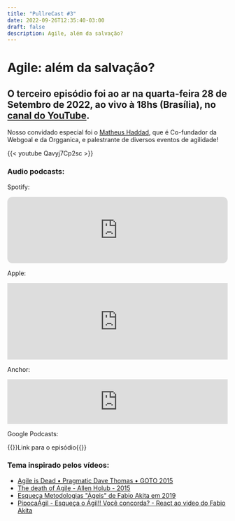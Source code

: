 ```yaml
---
title: "PullreCast #3"
date: 2022-09-26T12:35:40-03:00
draft: false
description: Agile, além da salvação?
---
```


# Agile: além da salvação?

## O terceiro episódio foi ao ar na quarta-feira 28 de Setembro de 2022, ao vivo à 18hs (Brasília), no [canal do YouTube](https://canal.pullrecast.dev).

<!-- :calendar: [Adicione aqui no seu calendário!](/calendar/ep003.ics) -->

Nosso convidado especial foi o [Matheus Haddad](https://www.linkedin.com/in/matheushaddad/), que é Co-fundador da Webgoal e da Orgganica, e palestrante de diversos eventos de agilidade!

{{< youtube Qavyj7Cp2sc >}}

### Audio podcasts:

Spotify:

<iframe style="border-radius:12px" src="https://open.spotify.com/embed/episode/14VeQcc9GjEoW7lWV4jCTn?utm_source=generator" width="100%" height="152" frameBorder="0" allowfullscreen="" allow="autoplay; clipboard-write; encrypted-media; fullscreen; picture-in-picture" loading="lazy"></iframe>

Apple:

<iframe allow="autoplay *; encrypted-media *; fullscreen *; clipboard-write" frameborder="0" height="175" style="width:100%;max-width:660px;overflow:hidden;background:transparent;" sandbox="allow-forms allow-popups allow-same-origin allow-scripts allow-storage-access-by-user-activation allow-top-navigation-by-user-activation" src="https://embed.podcasts.apple.com/us/podcast/3-agile-al%C3%A9m-da-salva%C3%A7%C3%A3o/id1643158720?i=1000581578309"></iframe>

Anchor:

<iframe src="https://anchor.fm/pullrecast/embed/episodes/3---Agile-alm-da-salvao-e1oppjo/a-a8kpmei" height="102px" width="100%" frameborder="0" scrolling="no"></iframe>

Google Podcasts:

{{<link href="https://podcasts.google.com/feed/aHR0cHM6Ly9hbmNob3IuZm0vcy9iNDExYThjOC9wb2RjYXN0L3Jzcw/episode/ZGZmODUxYmUtZTA4OS00MDRiLTg4MWQtNTFmYTMzOGQzNTU3">}}Link para o episódio{{</link>}}

### Tema inspirado pelos vídeos:

- [Agile is Dead • Pragmatic Dave Thomas • GOTO 2015](https://www.youtube.com/watch?v=a-BOSpxYJ9M)
- [The death of Agile - Allen Holub - 2015](https://www.youtube.com/watch?v=vSnCeJEka_s)
- [Esqueça Metodologias "Ágeis" de Fabio Akita em 2019](https://www.youtube.com/watch?v=xjjX3R2WuoM)
- [PipocaÁgil - Esqueça o Ágil!! Você concorda? - React ao video do Fabio Akita](https://www.youtube.com/watch?v=rTe7gUD6PXo)